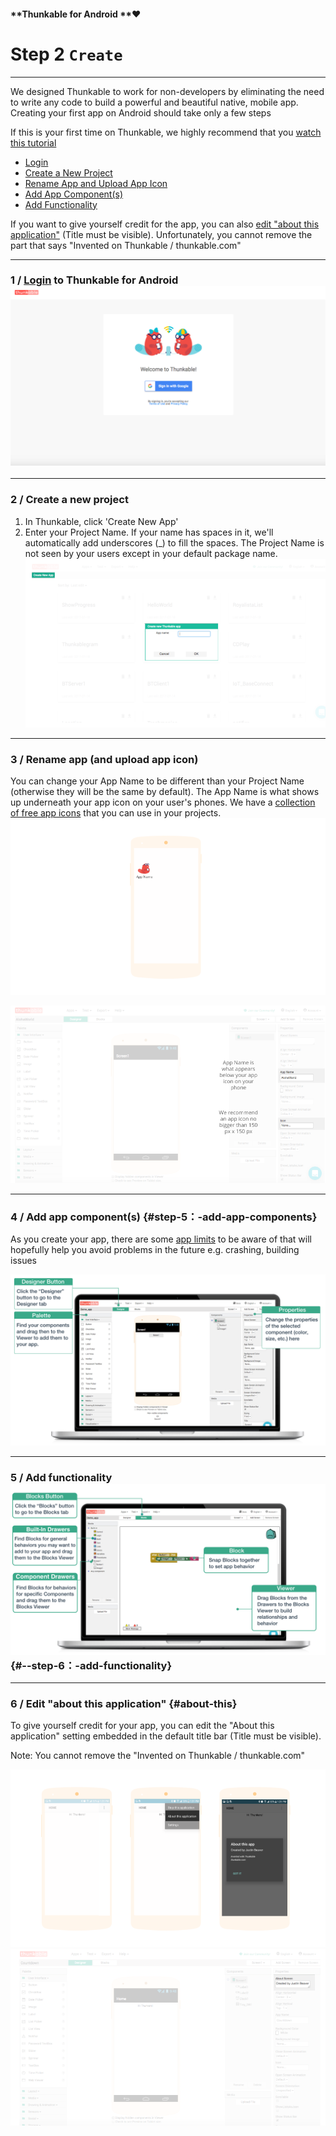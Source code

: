 #### **Thunkable for Android **❤

# Step 2 `Create`

---

We designed Thunkable to work for non-developers by eliminating the need to write any code to build a powerful and beautiful native, mobile app. Creating your first app on Android should take only a few steps

If this is your first time on Thunkable, we highly recommend that you [watch this tutorial](https://www.youtube.com/watch?v=hZ7z3t-98O0)

* [Login](#1--login-to-thunkable-for-android-)
* [Create a New Project](#2--create-a-new-project)
* [Rename App and Upload App Icon](#3--rename-app-and-upload-app-icon)
* [Add App Component\(s\)](#step-5：-add-app-components)
* [Add Functionality](#--step-6：-add-functionality)

If you want to give yourself credit for the app, you can also [edit "about this application"](#about-this) \(Title must be visible\). Unfortunately, you cannot remove the part that says "Invented on Thunkable / thunkable.com"

---

### 1 / [Login](https://ios.thunkable.com) to Thunkable for Android![](/assets/login-android.png)

---

### 2 / Create a new project

1. In Thunkable, click 'Create New App'
2. Enter your Project Name.  If your name has spaces in it, we'll automatically add underscores \(\_\) to fill the spaces. The Project Name is not seen by your users except in your default package name. ![](/assets/create-android-fig-3.png)

---

### 3 / Rename app \(and upload app icon\)

You can change your App Name to be different than your Project Name \(otherwise they will be the same by default\). The App Name is what shows up underneath your app icon on your user's phones. We have a [collection of free app icons](https://photos.google.com/u/1/share/AF1QipMY5pHOU-kbTOBQeKdX2VOtRTB8cXl5Vq9pXjnGLHSOkEK91HhbctP8Zls075V4Cg?key=S0ZoUks3MUxCV0ptMVNneHpFemxGVnJrcnZQc213) that you can use in your projects.![](/assets/android-app-icon-fig-1.png)

![](/assets/create-android-fig-4.png)

---

### 4 / **Add app component\(s\)** {#step-5：-add-app-components}

As you create your app, there are some [app limits](/android/app-limits.md) to be aware of that will hopefully help you avoid problems in the future e.g. crashing, building issues

![](/assets/add-blocks.png)

---

### 5 / **Add functionality**![](/assets/connect-blocks.png) {#--step-6：-add-functionality}

---

### 6 / Edit "about this application" {#about-this}

To give yourself credit for your app, you can edit the "About this application" setting embedded in the default title bar \(Title must be visible\).

Note: You cannot remove the "Invented on Thunkable / thunkable.com"

![](/assets/edit-about-fig-1.png)![](/assets/edit-about-fig-2.png)

#### 



